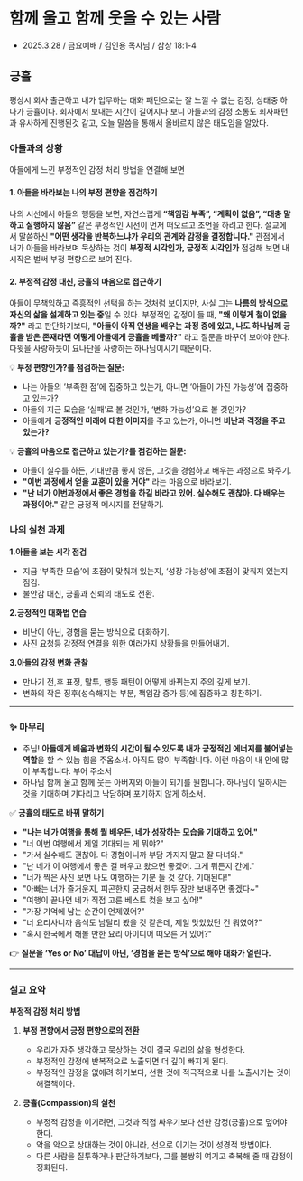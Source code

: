 # 함께 울고 함께 웃을 수 있는 사람
* 2025.3.28 / 금요예배 / 김인용 목사님 / 삼상 18:1-4

## 긍휼
평상시 회사 출근하고 내가 업무하는 대화 패턴으로는 잘 느낄 수 없는 감정, 상태중 하나가 긍휼이다. 회사에서 보내는 시간이 길어지다 보니 아들과의 감정 소통도 회사패턴과 유사하게 진행된것 같고, 오늘 말씀을 통해서 올바르지 않은 태도임을 알았다.

### **아들과의 상황**
아들에게 느낀 부정적인 감정 처리 방법을 연결해 보면

#### 1. **아들을 바라보는 나의 부정 편향을 점검하기**
나의 시선에서 아들의 행동을 보면, 자연스럽게 **“책임감 부족”, “계획이 없음”, “대충 말하고 실행하지 않음”** 같은 부정적인 시선이 먼저 떠오르고 조언을 하려고 한다. 설교에서 말씀하신 **"어떤 생각을 반복하느냐가 우리의 관계와 감정을 결정합니다."** 관점에서 내가 아들을 바라보며 묵상하는 것이 **부정적 시각인가, 긍정적 시각인가** 점검해 보면 내 시작은 벌써 부정 편향으로 보여 진다.  

#### 2. **부정적 감정 대신, 긍휼의 마음으로 접근하기**
아들이 무책임하고 즉흥적인 선택을 하는 것처럼 보이지만, 사실 그는 **나름의 방식으로 자신의 삶을 설계하고 있는 중**일 수 있다. 
부정적인 감정이 들 때, **"왜 이렇게 철이 없을까?"** 라고 판단하기보다, **"아들이 아직 인생을 배우는 과정 중에 있고, 나도 하나님께 긍휼을 받은 존재라면 어떻게 아들에게 긍휼을 베풀까?"** 라고 질문을 바꾸어 보아야 한다. 다윗을 사랑하듯이 요나단을 사랑하는 하나님이시기 때문이다. 


💡 **부정 편향인가?를 점검하는 질문:**  
- 나는 아들의 ‘부족한 점’에 집중하고 있는가, 아니면 ‘아들이 가진 가능성’에 집중하고 있는가?  
- 아들의 지금 모습을 ‘실패’로 볼 것인가, ‘변화 가능성’으로 볼 것인가?  
- 아들에게 **긍정적인 미래에 대한 이미지**를 주고 있는가, 아니면 **비난과 걱정을 주고 있는가?**  

💡 **긍휼의 마음으로 접근하고 있는가?를 점검하는 질문:**  
- 아들이 실수를 하든, 기대만큼 좋지 않든, 그것을 경험하고 배우는 과정으로 봐주기.  
- **"이번 과정에서 얻을 교훈이 있을 거야"** 라는 마음으로 바라보기.  
- **"난 네가 이번과정에서 좋은 경험을 하길 바라고 있어. 실수해도 괜찮아. 다 배우는 과정이야."** 같은 긍정적 메시지를 전달하기.

### **나의 실천 과제**
 **1.아들을 보는 시각 점검**  
   - 지금 ‘부족한 모습’에 초점이 맞춰져 있는지, ‘성장 가능성’에 초점이 맞춰져 있는지 점검.  
   - 불안감 대신, 긍휼과 신뢰의 태도로 전환.  

 **2.긍정적인 대화법 연습**  
   - 비난이 아닌, 경험을 묻는 방식으로 대화하기.  
   - 사진 요청등 감정적 연결을 위한 여러가지 상황들을 만들어내기.  

 **3.아들의 감정 변화 관찰**  
   - 만나기 전,후 표정, 말투, 행동 패턴이 어떻게 바뀌는지 주의 깊게 보기.  
   - 변화의 작은 징후(성숙해지는 부분, 책임감 증가 등)에 집중하고 칭찬하기.  

---

### ✨ **마무리**
* 주님! **아들에게 배움과 변화의 시간이 될 수 있도록 내가 긍정적인 에너지를 불어넣는 역할**을 할 수 있늠 힘을 주옵소서. 아직도 많이 부족합니다. 이런 마음이 내 안에 많이 부족합니다. 부어 주소서
* 하나님 함께 울고 함께 웃는 아버지와 아들이 되기를 원합니다. 하나님이 일하시는것을 기대하며 기다리고 낙담하며 포기하지 않게 하소서.
 
✅ **긍휼의 태도로 바꿔 말하기**  
- **"나는 네가 여행을 통해 뭘 배우든, 네가 성장하는 모습을 기대하고 있어."**
- "너 이번 여행에서 제일 기대되는 게 뭐야?"  
- "가서 실수해도 괜찮아. 다 경험이니까 부담 가지지 말고 잘 다녀와."  
- "난 네가 이 여행에서 좋은 걸 배우고 왔으면 좋겠어. 그게 뭐든지 간에."
- "너가 찍은 사진 보면 나도 여행하는 기분 들 것 같아. 기대된다!"  
- "아빠는 너가 즐거운지, 피곤한지 궁금해서 한두 장만 보내주면 좋겠다~"  
- "여행이 끝나면 네가 직접 고른 베스트 컷을 보고 싶어!"
- "가장 기억에 남는 순간이 언제였어?"  
- "너 요리사니까 음식도 남달리 봤을 것 같은데, 제일 맛있었던 건 뭐였어?"  
- "혹시 한국에서 해볼 만한 요리 아이디어 떠오른 거 있어?"  

👉 **질문을 ‘Yes or No’ 대답이 아닌, ‘경험을 묻는 방식’으로 해야 대화가 열린다.**  


---

### 설교 요약
**부정적 감정 처리 방법**
1. **부정 편향에서 긍정 편향으로의 전환**  
   - 우리가 자주 생각하고 묵상하는 것이 결국 우리의 삶을 형성한다.  
   - 부정적인 감정에 반복적으로 노출되면 더 깊이 빠지게 된다.  
   - 부정적인 감정을 없애려 하기보다, 선한 것에 적극적으로 나를 노출시키는 것이 해결책이다.

2. **긍휼(Compassion)의 실천**  
   - 부정적 감정을 이기려면, 그것과 직접 싸우기보다 선한 감정(긍휼)으로 덮어야 한다.  
   - 악을 악으로 상대하는 것이 아니라, 선으로 이기는 것이 성경적 방법이다.  
   - 다른 사람을 질투하거나 판단하기보다, 그를 불쌍히 여기고 축복해 줄 때 감정이 정화된다.
